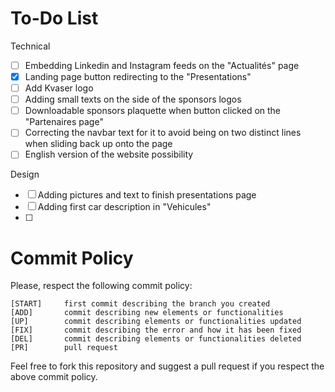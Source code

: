 # To-Do List

Technical
- [ ] Embedding Linkedin and Instagram feeds on the "Actualités" page
- [X] Landing page button redirecting to the "Presentations"
- [ ] Add Kvaser logo
- [ ] Adding small texts on the side of the sponsors logos
- [ ] Downloadable sponsors plaquette when button clicked on the "Partenaires page"
- [ ] Correcting the navbar text for it to avoid being on two distinct lines when sliding back up onto the page
- [ ] English version of the website possibility

Design
- [ ] Adding pictures and text to finish presentations page
- [ ] Adding first car description in "Vehicules"
- [ ] 
# Commit Policy
Please, respect the following commit policy:
```
[START]     first commit describing the branch you created
[ADD]       commit describing new elements or functionalities
[UP]        commit describing elements or functionalities updated
[FIX]       commit describing the error and how it has been fixed
[DEL]       commit describing elements or functionalities deleted
[PR]        pull request
```

Feel free to fork this repository and suggest a pull request if you respect the above commit policy.
